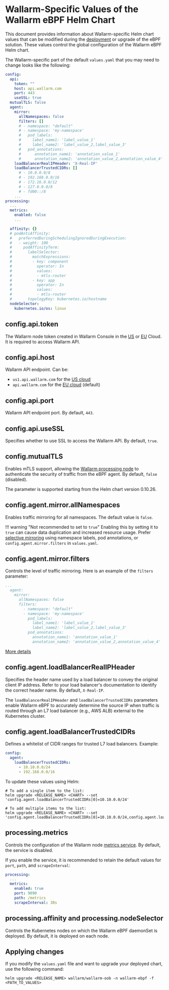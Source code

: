 # Wallarm-Specific Values of the Wallarm eBPF Helm Chart

This document provides information about Wallarm-specific Helm chart values that can be modified during the [deployment](deployment.md) or upgrade of the eBPF solution. These values control the global configuration of the Wallarm eBPF Helm chart.

The Wallarm-specific part of the default `values.yaml` that you may need to change looks like the following:

```yaml
config:
  api:
    token: ""
    host: api.wallarm.com
    port: 443
    useSSL: true
  mutualTLS: false
  agent:
    mirror:
      allNamespaces: false
      filters: []
      # - namespace: "default"
      # - namespace: 'my-namespace'
      #   pod_labels:
      #     label_name1: 'label_value_1'
      #     label_name2: 'label_value_2,label_value_3'
      #   pod_annotations:
      #      annotation_name1: 'annotation_value_1'
      #      annotation_name2: 'annotation_value_2,annotation_value_4'
    loadBalancerRealIPHeader: 'X-Real-IP'
    loadBalancerTrustedCIDRs: []
      # - 10.0.0.0/8
      # - 192.168.0.0/16
      # - 172.16.0.0/12
      # - 127.0.0.0/8
      # - fd00::/8
    ...
processing:
  ...
  metrics:
    enabled: false
    ...

  affinity: {}
  # podAntiAffinity:
  #   preferredDuringSchedulingIgnoredDuringExecution:
  #   - weight: 100
  #     podAffinityTerm:
  #       labelSelector:
  #         matchExpressions:
  #         - key: component
  #           operator: In
  #           values:
  #           - mtls-router
  #         - key: app
  #           operator: In
  #           values:
  #           - mtls-router
  #       topologyKey: kubernetes.io/hostname
  nodeSelector:
    kubernetes.io/os: linux
```

## config.api.token

The Wallarm node token created in Wallarm Console in the [US](https://us1.my.wallarm.com/nodes) or [EU](https://my.wallarm.com/nodes) Cloud. It is required to access Wallarm API.

## config.api.host

Wallarm API endpoint. Can be:

* `us1.api.wallarm.com` for the [US cloud](../../../about-wallarm/overview.md#cloud)
* `api.wallarm.com` for the [EU cloud](../../../about-wallarm/overview.md#cloud) (default)

## config.api.port

Wallarm API endpoint port. By default, `443`.

## config.api.useSSL

Specifies whether to use SSL to access the Wallarm API. By default, `true`. 

## config.mutualTLS

Enables mTLS support, allowing the [Wallarm processing node](deployment.md#how-it-works) to authenticate the security of traffic from the eBPF agent. By default, `false` (disabled).

The parameter is supported starting from the Helm chart version 0.10.26.

## config.agent.mirror.allNamespaces

Enables traffic mirroring for all namespaces. The default value is `false`.

!!! warning "Not recommended to set to `true`"
    Enabling this by setting it to `true` can cause data duplication and increased resource usage. Prefer [selective mirroring](selecting-packets.md) using namespace labels, pod annotations, or `config.agent.mirror.filters` in `values.yaml`.

## config.agent.mirror.filters

Controls the level of traffic mirroring. Here is an example of the `filters` parameter:

```yaml
...
  agent:
    mirror:
      allNamespaces: false
      filters:
        - namespace: "default"
        - namespace: 'my-namespace'
          pod_labels:
            label_name1: 'label_value_1'
            label_name2: 'label_value_2,label_value_3'
          pod_annotations:
            annotation_name1: 'annotation_value_1'
            annotation_name2: 'annotation_value_2,annotation_value_4'
```

[More details](selecting-packets.md)

## config.agent.loadBalancerRealIPHeader

Specifies the header name used by a load balancer to convey the original client IP address. Refer to your load balancer's documentation to identify the correct header name. By default, `X-Real-IP`.

The `loadBalancerRealIPHeader` and `loadBalancerTrustedCIDRs` parameters enable Wallarm eBPF to accurately determine the source IP when traffic is routed through an L7 load balancer (e.g., AWS ALB) external to the Kubernetes cluster.

## config.agent.loadBalancerTrustedCIDRs

Defines a whitelist of CIDR ranges for trusted L7 load balancers. Example:

```yaml
config:
  agent:
    loadBalancerTrustedCIDRs:
      - 10.10.0.0/24
      - 192.168.0.0/16
```

To update these values using Helm:

```
# To add a single item to the list:
helm upgrade <RELEASE_NAME> <CHART> --set 'config.agent.loadBalancerTrustedCIDRs[0]=10.10.0.0/24'

# To add multiple items to the list:
helm upgrade <RELEASE_NAME> <CHART> --set 'config.agent.loadBalancerTrustedCIDRs[0]=10.10.0.0/24,config.agent.loadBalancerTrustedCIDRs[1]=192.168.0.0/16'
```

## processing.metrics

Controls the configuration of the Wallarm node [metrics service](../../../admin-en/configure-statistics-service.md). By default, the service is disabled.

If you enable the service, it is recommended to retain the default values for `port`, `path`, and `scrapeInterval`:

```yaml
processing:
  ...
  metrics:
    enabled: true
    port: 9090
    path: /metrics
    scrapeInterval: 30s
```

## processing.affinity and processing.nodeSelector

Controls the Kubernetes nodes on which the Wallarm eBPF daemonSet is deployed. By default, it is deployed on each node.

## Applying changes

If you modify the `values.yaml` file and want to upgrade your deployed chart, use the following command:

```
helm upgrade <RELEASE_NAME> wallarm/wallarm-oob -n wallarm-ebpf -f <PATH_TO_VALUES>
```
